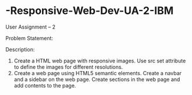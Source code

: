 # -Responsive-Web-Dev-UA-2-IBM

User Assignment – 2

Problem Statement:

Description:

1. Create a HTML web page with responsive images. Use src set attribute to define the
images for different resolutions.
2. Create a web page using HTML5 semantic elements. Create a navbar and a sidebar on
the web page. Create sections in the web page and add contents to the page.

